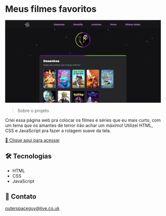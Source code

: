 # Meus filmes favoritos 

![preview](./.github/preview.png)

> Sobre o projeto

Criei essa página web pra colocar os filmes e séries que eu mais curto, com um tema que os amantes de terror irão achar um máximo! Utilizei HTML, CSS e JavaScript pra fazer a rolagem suave da tela.

[🔗 Clique aqui para acessar](https://filipesantos07.github.io/meus-filmes-favoritos/)

## 🛠️ Tecnologias

- HTML
- CSS
- JavaScript

## 💛 Contato

outerspaceguy@live.co.uk
